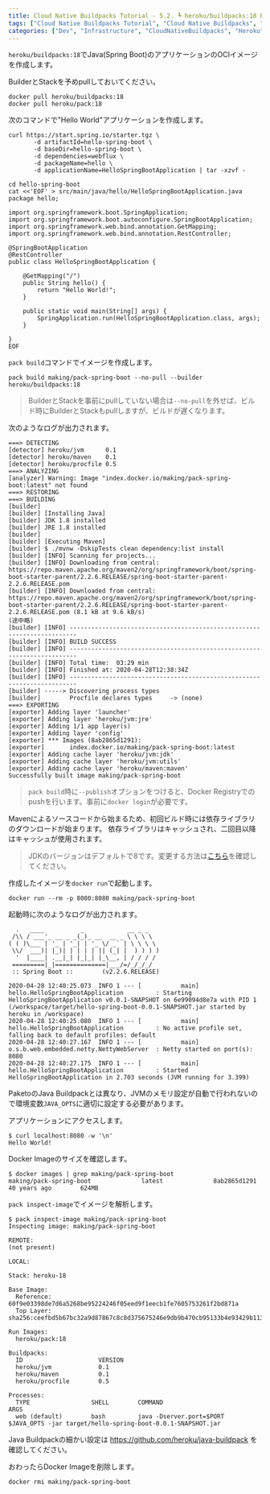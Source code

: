 ```yaml
---
title: Cloud Native Buildpacks Tutorial - 5.2. ┗ heroku/buildpacks:18 BuilderでJavaアプリ(Spring Boot)のOCIイメージを作成
tags: ["Cloud Native Buildpacks Tutorial", "Cloud Native Buildpacks", "Heroku", "Series"]
categories: ["Dev", "Infrastructure", "CloudNativeBuildpacks", "Heroku"]
---
```


`heroku/buildpacks:18`でJava(Spring Boot)のアプリケーションのOCIイメージを作成します。

BuilderとStackを予めpullしておいてください。

```
docker pull heroku/buildpacks:18
docker pull heroku/pack:18
```

次のコマンドで"Hello World"アプリケーションを作成します。

```
curl https://start.spring.io/starter.tgz \
       -d artifactId=hello-spring-boot \
       -d baseDir=hello-spring-boot \
       -d dependencies=webflux \
       -d packageName=hello \
       -d applicationName=HelloSpringBootApplication | tar -xzvf -

cd hello-spring-boot
cat <<'EOF' > src/main/java/hello/HelloSpringBootApplication.java
package hello;

import org.springframework.boot.SpringApplication;
import org.springframework.boot.autoconfigure.SpringBootApplication;
import org.springframework.web.bind.annotation.GetMapping;
import org.springframework.web.bind.annotation.RestController;

@SpringBootApplication
@RestController
public class HelloSpringBootApplication {
	
	@GetMapping("/") 
	public String hello() {
		return "Hello World!";
	}

	public static void main(String[] args) {
		SpringApplication.run(HelloSpringBootApplication.class, args);
	}

}
EOF
```

`pack build`コマンドでイメージを作成します。

```
pack build making/pack-spring-boot --no-pull --builder heroku/buildpacks:18
```

> BuilderとStackを事前にpullしていない場合は`--no-pull`を外せば、ビルド時にBuilderとStackもpullしますが、ビルドが遅くなります。

次のようなログが出力されます。

```
===> DETECTING
[detector] heroku/jvm      0.1
[detector] heroku/maven    0.1
[detector] heroku/procfile 0.5
===> ANALYZING
[analyzer] Warning: Image "index.docker.io/making/pack-spring-boot:latest" not found
===> RESTORING
===> BUILDING
[builder] 
[builder] [Installing Java]
[builder] JDK 1.8 installed
[builder] JRE 1.8 installed
[builder] 
[builder] [Executing Maven]
[builder] $ ./mvnw -DskipTests clean dependency:list install
[builder] [INFO] Scanning for projects...
[builder] [INFO] Downloading from central: https://repo.maven.apache.org/maven2/org/springframework/boot/spring-boot-starter-parent/2.2.6.RELEASE/spring-boot-starter-parent-2.2.6.RELEASE.pom
[builder] [INFO] Downloaded from central: https://repo.maven.apache.org/maven2/org/springframework/boot/spring-boot-starter-parent/2.2.6.RELEASE/spring-boot-starter-parent-2.2.6.RELEASE.pom (8.1 kB at 9.6 kB/s)
(途中略)
[builder] [INFO] ------------------------------------------------------------------------
[builder] [INFO] BUILD SUCCESS
[builder] [INFO] ------------------------------------------------------------------------
[builder] [INFO] Total time:  03:29 min
[builder] [INFO] Finished at: 2020-04-28T12:38:34Z
[builder] [INFO] ------------------------------------------------------------------------
[builder] -----> Discovering process types
[builder]        Procfile declares types     -> (none)
===> EXPORTING
[exporter] Adding layer 'launcher'
[exporter] Adding layer 'heroku/jvm:jre'
[exporter] Adding 1/1 app layer(s)
[exporter] Adding layer 'config'
[exporter] *** Images (8ab2865d1291):
[exporter]       index.docker.io/making/pack-spring-boot:latest
[exporter] Adding cache layer 'heroku/jvm:jdk'
[exporter] Adding cache layer 'heroku/jvm:utils'
[exporter] Adding cache layer 'heroku/maven:maven'
Successfully built image making/pack-spring-boot
```

> `pack build`時に`--publish`オプションをつけると、Docker Registryでのpushを行います。事前に`docker login`が必要です。

Mavenによるソースコードから始まるため、初回ビルド時には依存ライブラリのダウンロードが始まります。
依存ライブラリはキャッシュされ、二回目以降はキャッシュが使用されます。

> JDKのバージョンはデフォルトで8です。変更する方法は[こちら](https://devcenter.heroku.com/articles/java-support#specifying-a-java-version)を確認してください。

作成したイメージを`docker run`で起動します。

```
docker run --rm -p 8080:8080 making/pack-spring-boot
```

起動時に次のようなログが出力されます。

```
  .   ____          _            __ _ _
 /\\ / ___'_ __ _ _(_)_ __  __ _ \ \ \ \
( ( )\___ | '_ | '_| | '_ \/ _` | \ \ \ \
 \\/  ___)| |_)| | | | | || (_| |  ) ) ) )
  '  |____| .__|_| |_|_| |_\__, | / / / /
 =========|_|==============|___/=/_/_/_/
 :: Spring Boot ::        (v2.2.6.RELEASE)

2020-04-28 12:40:25.073  INFO 1 --- [           main] hello.HelloSpringBootApplication         : Starting HelloSpringBootApplication v0.0.1-SNAPSHOT on 6e99094d8e7a with PID 1 (/workspace/target/hello-spring-boot-0.0.1-SNAPSHOT.jar started by heroku in /workspace)
2020-04-28 12:40:25.080  INFO 1 --- [           main] hello.HelloSpringBootApplication         : No active profile set, falling back to default profiles: default
2020-04-28 12:40:27.167  INFO 1 --- [           main] o.s.b.web.embedded.netty.NettyWebServer  : Netty started on port(s): 8080
2020-04-28 12:40:27.175  INFO 1 --- [           main] hello.HelloSpringBootApplication         : Started HelloSpringBootApplication in 2.703 seconds (JVM running for 3.399)
```

PaketoのJava Buildpackとは異なり、JVMのメモリ設定が自動で行われないので環境変数`JAVA_OPTS`に適切に設定する必要があります。

アプリケーションにアクセスします。

```
$ curl localhost:8080 -w '\n'
Hello World!
```

Docker Imageのサイズを確認します。

```
$ docker images | grep making/pack-spring-boot
making/pack-spring-boot              latest              8ab2865d1291        40 years ago        624MB
```

`pack inspect-image`でイメージを解析します。

```
$ pack inspect-image making/pack-spring-boot
Inspecting image: making/pack-spring-boot

REMOTE:
(not present)

LOCAL:

Stack: heroku-18

Base Image:
  Reference: 60f9e03398de7d6a5268be95224246f05eed9f1eecb1fe7605753261f2bd871a
  Top Layer: sha256:ceefbd5b67bc32a9d87867c8c8d375675246e9db9b470cb95133b4e93429b113

Run Images:
  heroku/pack:18

Buildpacks:
  ID                     VERSION
  heroku/jvm             0.1
  heroku/maven           0.1
  heroku/procfile        0.5

Processes:
  TYPE                 SHELL        COMMAND                                                                                     ARGS
  web (default)        bash         java -Dserver.port=$PORT $JAVA_OPTS -jar target/hello-spring-boot-0.0.1-SNAPSHOT.jar        
```

Java Buildpackの細かい設定は
https://github.com/heroku/java-buildpack
を確認してください。

おわったらDocker Imageを削除します。

```
docker rmi making/pack-spring-boot
```
